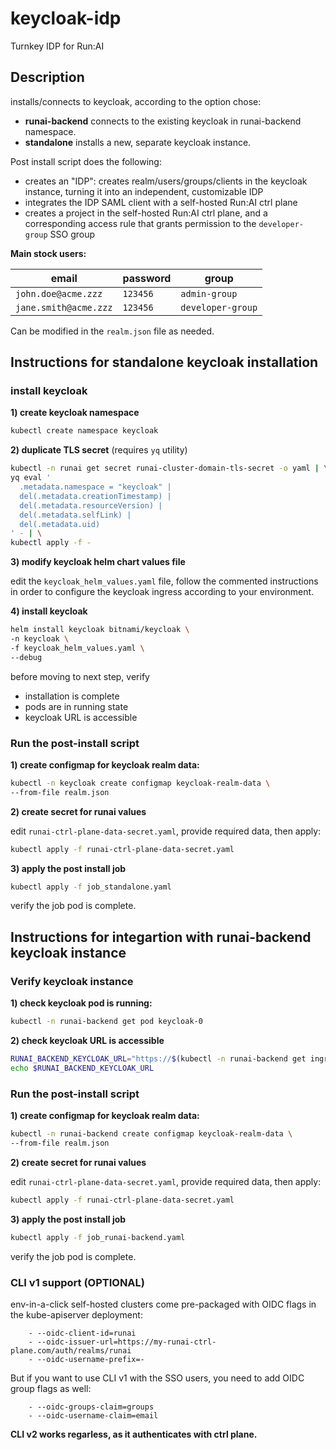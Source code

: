 # keycloak-idp

Turnkey IDP for Run:AI

## Description
installs/connects to keycloak, according to the option chose:
- **runai-backend** connects to the existing keycloak in runai-backend namespace.
- **standalone** installs a new, separate keycloak instance.

Post install script does the following:
- creates an "IDP": creates realm/users/groups/clients in the keycloak instance, turning it into an independent, customizable IDP
- integrates the IDP SAML client with a self-hosted Run:AI ctrl plane
- creates a project in the self-hosted Run:AI ctrl plane, and a corresponding access rule that grants permission to the `developer-group` SSO group

**Main stock users:**

| email | password | group |
|--|--|--|
| `john.doe@acme.zzz` | `123456` | `admin-group` |
| `jane.smith@acme.zzz` | `123456` | `developer-group` |

Can be modified in the `realm.json` file as needed.

## Instructions for standalone keycloak installation

### install keycloak

**1) create keycloak namespace**
```bash
kubectl create namespace keycloak
```

**2) duplicate TLS secret** (requires `yq` utility)
```bash
kubectl -n runai get secret runai-cluster-domain-tls-secret -o yaml | \
yq eval '
  .metadata.namespace = "keycloak" |
  del(.metadata.creationTimestamp) |
  del(.metadata.resourceVersion) |
  del(.metadata.selfLink) |
  del(.metadata.uid)
' - | \
kubectl apply -f -
```

**3) modify keycloak helm chart values file**

edit the `keycloak_helm_values.yaml` file, follow the commented instructions in order to configure the keycloak ingress according to your environment.

**4) install keycloak**
```bash
helm install keycloak bitnami/keycloak \
-n keycloak \
-f keycloak_helm_values.yaml \
--debug
```
before moving to next step, verify
- installation is complete
- pods are in running state
- keycloak URL is accessible

### Run the post-install script

**1) create configmap for keycloak realm data:**
```bash
kubectl -n keycloak create configmap keycloak-realm-data \
--from-file realm.json
```

**2) create secret for runai values**

edit `runai-ctrl-plane-data-secret.yaml`, provide required data, then apply:

```bash
kubectl apply -f runai-ctrl-plane-data-secret.yaml
```

**3) apply the post install job**

```bash
kubectl apply -f job_standalone.yaml
```

verify the job pod is complete.

## Instructions for integartion with runai-backend keycloak instance

### Verify keycloak instance

**1) check keycloak pod is running:**
```bash
kubectl -n runai-backend get pod keycloak-0
```

**2) check keycloak URL is accessible**
```bash
RUNAI_BACKEND_KEYCLOAK_URL="https://$(kubectl -n runai-backend get ingress runai-backend-ingress -o jsonpath='{.spec.rules[0].host}')/auth"
echo $RUNAI_BACKEND_KEYCLOAK_URL
```

### Run the post-install script

**1) create configmap for keycloak realm data:**
```bash
kubectl -n runai-backend create configmap keycloak-realm-data \
--from-file realm.json
```

**2) create secret for runai values**

edit `runai-ctrl-plane-data-secret.yaml`, provide required data, then apply:

```bash
kubectl apply -f runai-ctrl-plane-data-secret.yaml
```

**3) apply the post install job**

```bash
kubectl apply -f job_runai-backend.yaml
```

verify the job pod is complete.

### CLI v1 support (OPTIONAL)
env-in-a-click self-hosted clusters come pre-packaged with OIDC flags in the kube-apiserver deployment:
```
    - --oidc-client-id=runai
    - --oidc-issuer-url=https://my-runai-ctrl-plane.com/auth/realms/runai
    - --oidc-username-prefix=-
```

But if you want to use CLI v1 with the SSO users, you need to add OIDC group flags as well:
```
    - --oidc-groups-claim=groups
    - --oidc-username-claim=email
```

**CLI v2 works regarless, as it authenticates with ctrl plane.**